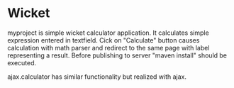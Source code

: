 # Wicket
myproject is simple wicket calculator application. It calculates simple expression entered in textfield. Cick on "Calculate" button causes calculation with math parser and redirect to the same page with label representing a result. 
Before publishing to server "maven install" should be executed.

ajax.calculator has similar functionality but realized with ajax.
